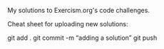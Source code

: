 My solutions to Exercism.org's code challenges.

Cheat sheet for uploading new solutions:

git add . 
git commit -m “adding a solution”
git push
